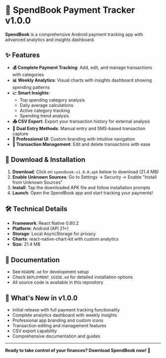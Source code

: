 # 🎉 SpendBook Payment Tracker v1.0.0

**SpendBook** is a comprehensive Android payment tracking app with advanced analytics and insights dashboard.

## ✨ Features

- **💰 Complete Payment Tracking**: Add, edit, and manage transactions with categories
- **📊 Weekly Analytics**: Visual charts with insights dashboard showing spending patterns
- **📈 Smart Insights**: 
  - Top spending category analysis
  - Daily average calculations
  - Active category tracking
  - Spending trend analysis
- **📤 CSV Export**: Export your transaction history for external analysis
- **📱 Dual Entry Methods**: Manual entry and SMS-based transaction capture
- **🎨 Professional UI**: Custom branding with intuitive navigation
- **🔄 Transaction Management**: Edit and delete transactions with ease

## 📱 Download & Installation

1. **Download**: Click on `spendbook-v1.0.0.apk` below to download (21.4 MB)
2. **Enable Unknown Sources**: Go to Settings → Security → Enable "Install from Unknown Sources"
3. **Install**: Tap the downloaded APK file and follow installation prompts
4. **Launch**: Open the SpendBook app and start tracking your payments!

## 🛠️ Technical Details

- **Framework**: React Native 0.80.2
- **Platform**: Android (API 21+)
- **Storage**: Local AsyncStorage for privacy
- **Charts**: react-native-chart-kit with custom analytics
- **Size**: 21.4 MB

## 📖 Documentation

- See `README.md` for development setup
- Check `DEPLOYMENT_GUIDE.md` for detailed installation options
- All source code is available in this repository

## 🚀 What's New in v1.0.0

- Initial release with full payment tracking functionality
- Complete analytics dashboard with weekly insights
- Professional app branding and custom icons
- Transaction editing and management features
- CSV export capability
- Comprehensive documentation and guides

---

**Ready to take control of your finances? Download SpendBook now! 💪**
